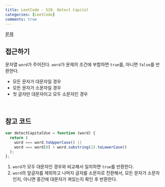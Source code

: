```yaml
---
title: LeetCode - 520. Detect Capital
categories: [LeetCode]
comments: true
---
```


[문제](https://leetcode.com/problems/detect-capital/)

## 접근하기

문자열 `word`가 주어진다. `word`가 문제의 조건에 부합하면 `true`를, 아니면 `false`를 반환한다.

- 모든 문자가 대문자일 경우
- 모든 문자가 소문자일 경우
- 첫 글자만 대문자이고 모두 소문자인 경우

<br>

## 참고 코드

```js
var detectCapitalUse = function (word) {
  return (
    word === word.toUpperCase() ||
    word === word[0] + word.substring(1).toLowerCase()
  );
};
```

1. `word`가 모두 대문자인 경우와 비교해서 일치하면 `true`를 반환한다.
2. `word`의 앞글자를 제외하고 나머지 글자를 소문자로 전환해서, 모든 문자가 소문자인지, 아니면 중간에 대문자가 껴있는지 확인 후 반환한다.
